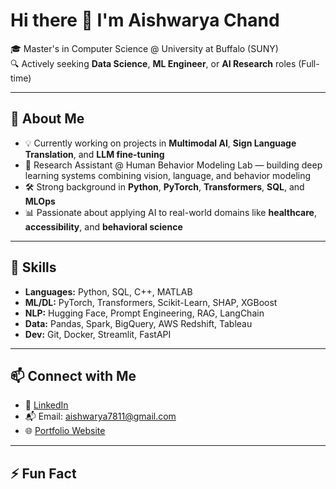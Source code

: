 # Hi there 👋 I'm Aishwarya Chand

🎓 Master's in Computer Science @ University at Buffalo (SUNY)  
🔍 Actively seeking **Data Science**, **ML Engineer**, or **AI Research** roles (Full-time)

---

## 🚀 About Me

- 💡 Currently working on projects in **Multimodal AI**, **Sign Language Translation**, and **LLM fine-tuning**
- 🔬 Research Assistant @ Human Behavior Modeling Lab — building deep learning systems combining vision, language, and behavior modeling
- 🛠️ Strong background in **Python**, **PyTorch**, **Transformers**, **SQL**, and **MLOps**
- 📊 Passionate about applying AI to real-world domains like **healthcare**, **accessibility**, and **behavioral science**

---

## 📌 Skills

- **Languages:** Python, SQL, C++, MATLAB
- **ML/DL:** PyTorch, Transformers, Scikit-Learn, SHAP, XGBoost
- **NLP:** Hugging Face, Prompt Engineering, RAG, LangChain
- **Data:** Pandas, Spark, BigQuery, AWS Redshift, Tableau
- **Dev:** Git, Docker, Streamlit, FastAPI

---

## 📫 Connect with Me

- 🔗 [LinkedIn](https://linkedin.com/in/aishwaryachand)
- 📬 Email: aishwarya7811@gmail.com
- 🌐 [Portfolio Website](https://aishwaryachand.dev) 

---

## ⚡ Fun Fact



